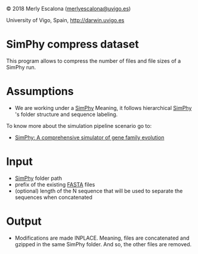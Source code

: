 
© 2018 Merly Escalona (<merlyescalona@uvigo.es>)

University of Vigo, Spain, http://darwin.uvigo.es


# SimPhy compress dataset

This program allows to compress the number of files and file sizes of a SimPhy run.

# Assumptions

- We are working under a [SimPhy](https://github.com/adamallo/simphy) Meaning, it follows hierarchical  [SimPhy](https://github.com/adamallo/simphy) 's folder structure and sequence
labeling.

To know more about the simulation pipeline scenario go to:

- [SimPhy: A comprehensive simulator of gene family evolution ](https://github.com/adamallo/simphy)

# Input

- [SimPhy](https://github.com/adamallo/simphy) folder path
- prefix of the existing [FASTA](https://en.wikipedia.org/wiki/FASTA_format) files
- (optional) length of the N sequence that will be used to separate the sequences when concatenated

# Output

- Modifications are made INPLACE. Meaning, files are concatenated and gzipped in the same SimPhy folder. And so,
the other files are removed.
